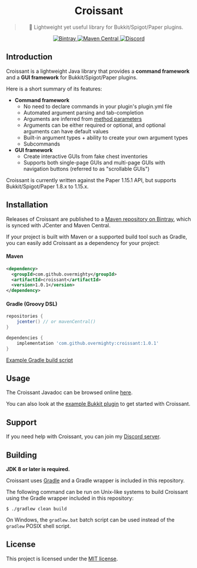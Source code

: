 <div align="center">
    <h1>Croissant</h1>
    <blockquote>
        <p>🥐 Lightweight yet useful library for Bukkit/Spigot/Paper plugins.</p>
    </blockquote>
    <p>
        <a href="https://bintray.com/overmighty/maven/croissant">
            <img alt="Bintray" src="https://img.shields.io/bintray/v/overmighty/maven/croissant">
        </a>
        <a href="https://search.maven.org/artifact/com.github.overmighty/croissant">
            <img alt="Maven Central" src="https://img.shields.io/maven-central/v/com.github.overmighty/croissant">
        </a>
        <a href="https://discord.gg/u2UcCnY">
            <img alt="Discord" src="https://discordapp.com/api/guilds/526906946209447939/embed.png">
        </a>
    </p>
</div>

## Introduction

Croissant is a lightweight Java library that provides a **command framework**
and a **GUI framework** for Bukkit/Spigot/Paper plugins.

Here is a short summary of its features:

- **Command framework**
    - No need to declare commands in your plugin's plugin.yml file
    - Automated argument parsing and tab-completion
    - Arguments are inferred from
    [method parameters](src/main/java/com/github/overmighty/croissant/command/CommandExecutor.java)
    - Arguments can be either required or optional, and optional arguments can
    have default values
    - Built-in argument types + ability to create your own argument types
    - Subcommands
- **GUI framework**
    - Create interactive GUIs from fake chest inventories
    - Supports both single-page GUIs and multi-page GUIs with navigation buttons
    (referred to as "scrollable GUIs")

Croissant is currently written against the Paper 1.15.1 API, but supports
Bukkit/Spigot/Paper 1.8.x to 1.15.x.

## Installation

Releases of Croissant are published to a
[Maven repository on Bintray](https://bintray.com/overmighty/maven/croissant),
which is synced with JCenter and Maven Central.

If your project is built with Maven or a supported build tool such as Gradle,
you can easily add Croissant as a dependency for your project:

#### Maven

```xml
<dependency>
  <groupId>com.github.overmighty</groupId>
  <artifactId>croissant</artifactId>
  <version>1.0.1</version>
</dependency>
```

#### Gradle (Groovy DSL)

```gradle
repositories {
    jcenter() // or mavenCentral()
}

dependencies {
    implementation 'com.github.overmighty:croissant:1.0.1'
}
```

[Example Gradle build script](https://github.com/OverMighty/croissant-example/blob/master/build.gradle)

## Usage

The Croissant Javadoc can be browsed online [here](https://javadoc.io/doc/com.github.overmighty/croissant).

You can also look at the [example Bukkit plugin](https://github.com/OverMighty/croissant-example)
to get started with Croissant.

## Support

If you need help with Croissant, you can join my [Discord server](https://discord.gg/u2UcCnY).

## Building

**JDK 8 or later is required.**

Croissant uses [Gradle](https://gradle.org/) and a Gradle wrapper is included in
this repository.

The following command can be run on Unix-like systems to build Croissant using
the Gradle wrapper included in this repository:

```
$ ./gradlew clean build
```

On Windows, the `gradlew.bat` batch script can be used instead of the `gradlew`
POSIX shell script.

## License

This project is licensed under the [MIT license](./LICENSE).
